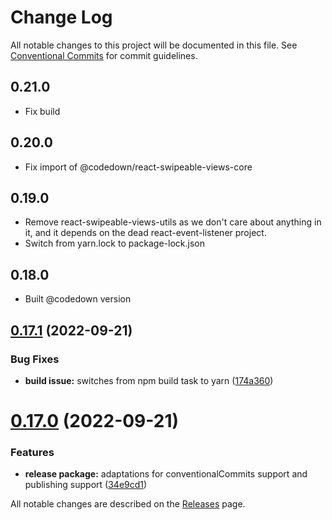 # Change Log

All notable changes to this project will be documented in this file.
See [Conventional Commits](https://conventionalcommits.org) for commit guidelines.

## 0.21.0
* Fix build

## 0.20.0
* Fix import of @codedown/react-swipeable-views-core

## 0.19.0
* Remove react-swipeable-views-utils as we don't care about anything in it, and it depends on the dead react-event-listener project.
* Switch from yarn.lock to package-lock.json

## 0.18.0
* Built @codedown version

## [0.17.1](https://github.com/redrubyx/react-swipeable-views/compare/v0.17.0...v0.17.1) (2022-09-21)


### Bug Fixes

* **build issue:** switches from npm build task to yarn ([174a360](https://github.com/redrubyx/react-swipeable-views/commit/174a36034d5d33f8c5281720e3f650efe4bd842a))





# [0.17.0](https://github.com/redrubyx/react-swipeable-views/compare/v0.16.1...v0.17.0) (2022-09-21)


### Features

* **release package:** adaptations for conventionalCommits support and publishing support ([34e9cd1](https://github.com/redrubyx/react-swipeable-views/commit/34e9cd1d6f7e9f575578fbb8942f8579f9a7af49))





All notable changes are described on the [Releases](https://github.com/oliviertassinari/react-swipeable-views/releases) page.

